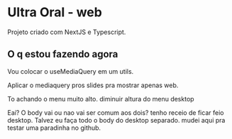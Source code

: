 # Ultra Oral - web

Projeto criado com NextJS e Typescript.

## O q estou fazendo agora

Vou colocar o useMediaQuery em um utils.

Aplicar o mediaquery pros slides pra mostrar apenas web.

To achando o menu muito alto. diminuir altura do menu desktop

Eaí? O body vai ou nao vai ser comum aos dois? tenho receio de ficar feio desktop. Talvez eu faça todo o body do desktop separado.
mudei aqui pra testar uma paradinha no github.
